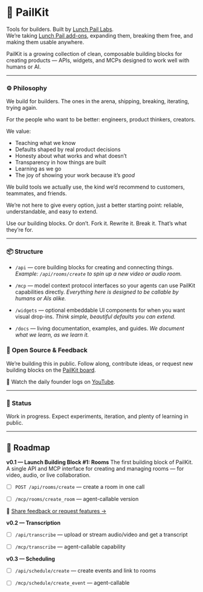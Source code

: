 # 🧰 PailKit

Tools for builders. Built by [Lunch Pail Labs](https://www.lunchpaillabs.com).  
We’re taking [Lunch Pail add-ons](https://addons.lunchpaillabs.com), expanding them, breaking them free, and making them usable anywhere.

PailKit is a growing collection of clean, composable building blocks for creating products —  APIs, widgets, and MCPs designed to work well with humans or AI.


---

### ⚙️ Philosophy

We build for builders. The ones in the arena, shipping, breaking, iterating, trying again.

For the people who want to be better: engineers, product thinkers, creators.

We value:

* Teaching what we know 
* Defaults shaped by real product decisions
* Honesty about what works and what doesn’t
* Transparency in how things are built
* Learning as we go
* The joy of showing your work because it’s *good*


We build tools we actually use, the kind we’d recommend to customers, teammates, and friends.

We’re not here to give every option, just a better starting point: reliable, understandable, and easy to extend.

Use our building blocks. Or don’t. Fork it. Rewrite it. Break it. That’s what they’re for.

---

### 📦 Structure

* `/api` — core building blocks for creating and connecting things.
  *Example: `/api/rooms/create` to spin up a new video or audio room.*

* `/mcp` — model context protocol interfaces so your agents can use PailKit capabilities directly.
  *Everything here is designed to be callable by humans or AIs alike.*

* `/widgets` — optional embeddable UI components for when you want visual drop-ins.
  *Think simple, beautiful defaults you can extend.*

* `/docs` — living documentation, examples, and guides.
  *We document what we learn, as we learn it.*


### 🧩 Open Source & Feedback

We’re building this in public.
Follow along, contribute ideas, or request new building blocks on the [PailKit board](https://lunchpaillabs.canny.io/feature-requests?selectedCategory=pailkit).


🎥 Watch the daily founder logs on [YouTube](https://youtube.com/playlist?list=PLtYkNv-KJw4bjT1bErr4RzEoyOYdOsRZX&si=zLYM-xUE-Tlw6ePG).

---

### 🚧 Status

Work in progress. Expect experiments, iteration, and plenty of learning in public.

---

## 🚀 Roadmap

**v0.1 — Launch Building Block #1: Rooms**
The first building block of PailKit.
A single API and MCP interface for creating and managing rooms — for video, audio, or live collaboration.

* [ ] `POST /api/rooms/create` — create a room in one call
* [ ] `/mcp/rooms/create_room` — agent-callable version


🔗 [Share feedback or request features →](https://lunchpaillabs.canny.io/feature-requests?selectedCategory=pailkit)


**v0.2 — Transcription**

* [ ] `/api/transcribe` — upload or stream audio/video and get a transcript
* [ ] `/mcp/transcribe` — agent-callable capability



**v0.3 — Scheduling**

* [ ] `/api/schedule/create` — create events and link to rooms
* [ ] `/mcp/schedule/create_event` — agent-callable

